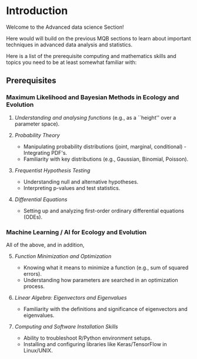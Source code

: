 # Introduction

Welcome to the Advanced data science Section!

Here would will build on the previous MQB sections to learn about important techniques in advanced data analysis and statistics.  

Here is a list of the prerequisite computing and mathematics skills and topics you need to be at least somewhat familiar with:

## Prerequisites

### Maximum Likelihood and Bayesian Methods in Ecology and Evolution

1. *Understanding and analysing functions* (e.g., as a ``height'' over a parameter space).

2. *Probability Theory*  
   - Manipulating probability distributions (joint, marginal, conditional) - Integrating PDF's.  
   - Familiarity with key distributions (e.g., Gaussian, Binomial, Poisson).

3. *Frequentist Hypothesis Testing*  
   - Understanding null and alternative hypotheses.  
   - Interpreting p-values and test statistics.

4. *Differential Equations*  
   - Setting up and analyzing first-order ordinary differential equations (ODEs).

### Machine Learning / AI for Ecology and Evolution

All of the above, and in addition,

5. *Function Minimization and Optimization*  
   - Knowing what it means to minimize a function (e.g., sum of squared errors).  
   - Understanding how parameters are searched in an optimization process.

3. *Linear Algebra: Eigenvectors and Eigenvalues*  
   - Familiarity with the definitions and significance of eigenvectors and eigenvalues.

4. *Computing and Software Installation Skills*  
   - Ability to troubleshoot R/Python environment setups.  
   - Installing and configuring libraries like Keras/TensorFlow in Linux/UNIX.